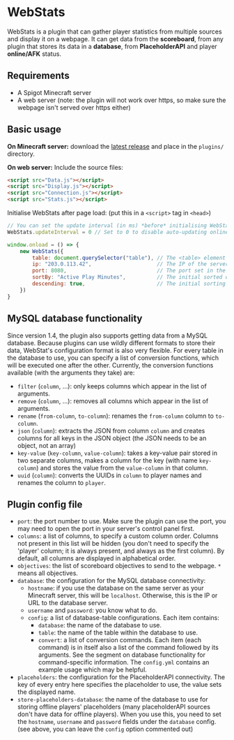 # WebStats
WebStats is a plugin that can gather player statistics from multiple sources
and display it on a webpage. It can get data from the **scoreboard**, from any
plugin that stores its data in a **database**, from **PlaceholderAPI** and
player **online/AFK** status.

## Requirements
- A Spigot Minecraft server
- A web server (note: the plugin will not work over https, so make sure the
  webpage isn't served over https either)

## Basic usage
**On Minecraft server:** download the [latest release][1] and place in the
`plugins/` directory.

**On web server:**
Include the source files:
```html
<script src="Data.js"></script>
<script src="Display.js"></script>
<script src="Connection.js"></script>
<script src="Stats.js"></script>
```

Initialise WebStats after page load: (put this in a `<script>` tag in `<head>`)
```js
// You can set the update interval (in ms) *before* initialising WebStats (optional, default 10000)
WebStats.updateInterval = 0 // Set to 0 to disable auto-updating online player list

window.onload = () => {
	new WebStats({
		table: document.querySelector("table"), // The <table> element to use (required)
		ip: "203.0.113.42",                     // The IP of the server (required)
		port: 8080,                             // The port set in the config.yml on the server (required)
		sortBy: "Active Play Minutes",          // The initial sorted objective (optional, default "Player")
		descending: true,                       // The initial sorting direction (optional, default false)
	})
}
```

## MySQL database functionality
Since version 1.4, the plugin also supports getting data from a MySQL database.
Because plugins can use wildly different formats to store their data, WebStat's
configuration format is also very flexible.
For every table in the database to use, you can specify a list of conversion
functions, which will be executed one after the other. Currently, the
conversion functions available (with the arguments they take) are:
- `filter` (`column`, ...): only keeps columns which appear in the list of arguments.
- `remove` (`column`, ...): removes all columns which appear in the list of arguments.
- `rename` (`from-column`, `to-column`): renames the `from-column` column to `to-column`.
- `json` (`column`): extracts the JSON from column `column` and creates columns
  for all keys in the JSON object (the JSON needs to be an object, not an array)
- `key-value` (`key-column`, `value-column`): takes a key-value pair stored in
  two separate columns, makes a column for the key (with name `key-column`) and
  stores the value from the `value-column` in that column.
- `uuid` (`column`): converts the UUIDs in `column` to player names and renames
  the column to `player`.

## Plugin config file
- `port`: the port number to use. Make sure the plugin can use the port,
  you may need to open the port in your server's control panel first.
- `columns`: a list of columns, to specify a custom column order. Columns not
  present in this list will be hidden (you don't need to specify the 'player'
  column; it is always present, and always as the first column). By default,
  all columns are displayed in alphabetical order.
- `objectives`: the list of scoreboard objectives to send to the webpage.
  `*` means all objectives.
- `database`: the configuration for the MySQL database connectivity:
  - `hostname`: if you use the database on the same server as your Minecraft
    server, this will be `localhost`. Otherwise, this is the IP or URL to the
    database server.
  - `username` and `password`: you know what to do.
  - `config`: a list of database-table configurations. Each item contains:
    - `database`: the name of the database to use.
    - `table`: the name of the table within the database to use.
    - `convert`: a list of conversion commands. Each item (each command) is
      in itself also a list of the command followed by its arguments. See the
      segment on database functionality for command-specific information. The
      `config.yml` contains an example usage which may be helpful.
- `placeholders`: the configuration for the PlaceholderAPI connectivity. The
  key of every entry here specifies the placeholder to use, the value sets the
  displayed name.
- `store-placeholders-database`: the name of the database to use for storing
  offline players' placeholders (many placeholderAPI sources don't have data
  for offline players). When you use this, you need to set the `hostname`,
  `username` and `password` fields under the `database` config. (see above,
  you can leave the `config` option commented out)

[1]: https://github.com/Dantevg/WebStats/releases
